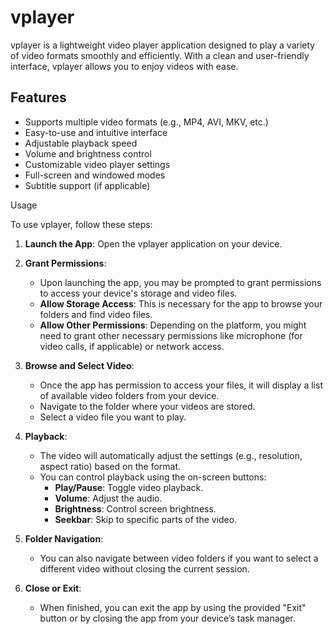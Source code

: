 # vplayer

vplayer is a lightweight video player application designed to play a variety of video formats smoothly and efficiently. With a clean and user-friendly interface, vplayer allows you to enjoy videos with ease.




## Features

- Supports multiple video formats (e.g., MP4, AVI, MKV, etc.)
- Easy-to-use and intuitive interface
- Adjustable playback speed
- Volume and brightness control
- Customizable video player settings
- Full-screen and windowed modes
- Subtitle support (if applicable)

  
Usage

To use vplayer, follow these steps:

1. **Launch the App**: Open the vplayer application on your device.

2. **Grant Permissions**: 
   - Upon launching the app, you may be prompted to grant permissions to access your device's storage and video files.
   - **Allow Storage Access**: This is necessary for the app to browse your folders and find video files.
   - **Allow Other Permissions**: Depending on the platform, you might need to grant other necessary permissions like microphone (for video calls, if applicable) or network access.

3. **Browse and Select Video**: 
   - Once the app has permission to access your files, it will display a list of available video folders from your device.
   - Navigate to the folder where your videos are stored.
   - Select a video file you want to play.

4. **Playback**:
   - The video will automatically adjust the settings (e.g., resolution, aspect ratio) based on the format.
   - You can control playback using the on-screen buttons:
     - **Play/Pause**: Toggle video playback.
     - **Volume**: Adjust the audio.
     - **Brightness**: Control screen brightness.
     - **Seekbar**: Skip to specific parts of the video.

5. **Folder Navigation**:
   - You can also navigate between video folders if you want to select a different video without closing the current session.

6. **Close or Exit**:
   - When finished, you can exit the app by using the provided "Exit" button or by closing the app from your device’s task manager.
